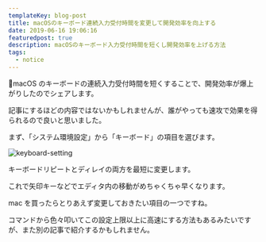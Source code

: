 ```yaml
---
templateKey: blog-post
title: macOSのキーボード連続入力受付時間を変更して開発効率を向上する
date: 2019-06-16 19:06:16
featuredpost: true
description: macOSのキーボード入力受付時間を短くし開発効率を上げる方法
tags:
  - notice
---
```


macOS のキーボードの連続入力受付時間を短くすることで、開発効率が爆上がりしたのでシェアします。

記事にするほどの内容ではないかもしれませんが、誰がやっても速攻で効果を得られるので良いと思いました。

まず、「システム環境設定」から「キーボード」の項目を選びます。

![keyboard-setting](/img/keyboard-setting.jpg)

キーボードリピートとディレイの両方を最短に変更します。

これで矢印キーなどでエディタ内の移動がめちゃくちゃ早くなります。

mac を買ったらとりあえず変更しておきたい項目の一つですね。

コマンドから色々叩いてこの設定上限以上に高速にする方法もあるみたいですが、また別の記事で紹介するかもしれません。
